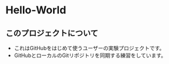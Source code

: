 Hello-World
===========

このプロジェクトについて
------------------------
* これはGitHubをはじめて使うユーザーの実験プロジェクトです。
* GitHubとローカルのGitリポジトリを同期する練習をしています。
